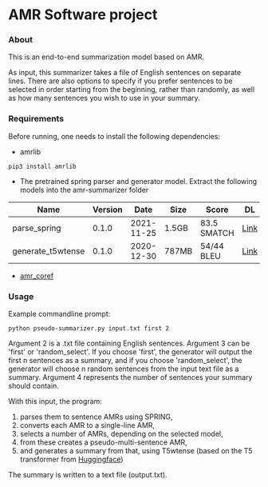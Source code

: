 # AMR Software project

### About

This is an end-to-end summarization model based on AMR.

As input, this summarizer takes a file of English sentences on separate lines. 
There are also options to specify if you prefer sentences to be selected in order
starting from the beginning, rather than randomly, as well as how many sentences 
you wish to use in your summary.

### Requirements

Before running, one needs to install the following dependencies:

- amrlib
```
pip3 install amrlib
```

- The pretrained spring parser and generator model. Extract the following models into the amr-summarizer folder

| Name              	| Version 	| Date       	| Size  	| Score       	| DL 	|
|-------------------	|---------	|------------	|-------	|-------------	|----	|
| parse_spring      	| 0.1.0   	| 2021-11-25 	| 1.5GB 	| 83.5 SMATCH 	| [Link](https://github.com/bjascob/amrlib-models/releases/download/model_parse_spring-v0_1_0/model_parse_spring-v0_1_0.tar.gz)   	|
| generate_t5wtense 	| 0.1.0   	| 2020-12-30 	| 787MB 	| 54/44 BLEU  	| [Link](https://github.com/bjascob/amrlib-models/releases/download/model_generate_t5wtense-v0_1_0/model_generate_t5wtense-v0_1_0.tar.gz)  	|


- [amr_coref](https://github.com/bjascob/amr_coref)


### Usage

Example commandline prompt:
```
python pseudo-summarizer.py input.txt first 2
```
Argument 2 is a .txt file containing English sentences.
Argument 3 can be 'first' or 'random_select'. If you choose 'first', the generator will output the first n sentences as a summary, and if you choose 'random_select', the generator will choose n random sentences from the input text file as a summary.
Argument 4 represents the number of sentences your summary should contain.


With this input, the program:
  1) parses them to sentence AMRs using SPRING, 
  2) converts each AMR to a single-line AMR, 
  3) selects a number of AMRs, depending on the selected model, 
  4) from these creates a pseudo-multi-sentence AMR, 
  5) and generates a summary from that, using T5wtense (based on the T5 transformer from [Huggingface](https://github.com/huggingface/transformers))

The summary is written to a text file (output.txt).
